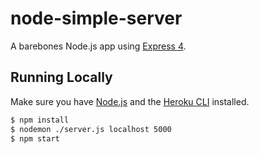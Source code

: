 # node-simple-server

A barebones Node.js app using [Express 4](http://expressjs.com/).

## Running Locally

Make sure you have [Node.js](http://nodejs.org/) and the [Heroku CLI](https://cli.heroku.com/) installed.

```sh
$ npm install
$ nodemon ./server.js localhost 5000
$ npm start
```
